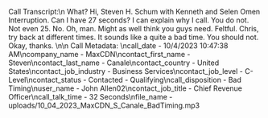 Call Transcript:\n What? Hi, Steven H. Schum with Kenneth and Selen Omen Interruption. Can I have 27 seconds? I can explain why I call. You do not. Not even 25. No. Oh, man. Might as well think you guys need. Feltful. Chris, try back at different times. It sounds like a quite a bad time. You should not. Okay, thanks. \n\n Call Metadata: \ncall_date - 10/4/2023 10:47:38 AM\ncompany_name - MaxCDN\ncontact_first_name - Steven\ncontact_last_name - Canale\ncontact_country - United States\ncontact_job_industry - Business Services\ncontact_job_level - C-Level\ncontact_status - Contacted - Qualifying\ncall_disposition - Bad Timing\nuser_name - John Allen02\ncontact_job_title - Chief Revenue Officer\ncall_talk_time - 32 Seconds\nfile_name - uploads/10_04_2023_MaxCDN_S_Canale_BadTiming.mp3
